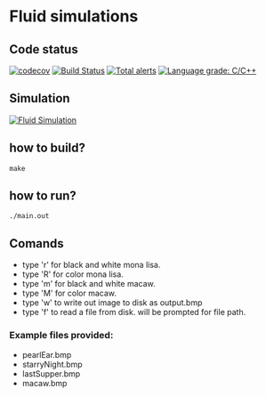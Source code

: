 # Fluid simulations

## Code status
[![codecov](https://codecov.io/gh/farzonl/animationp4/branch/master/graph/badge.svg)](https://codecov.io/gh/farzonl/animationp4)
[![Build Status](https://travis-ci.com/farzonl/animationp4.svg?branch=master)](https://travis-ci.com/farzonl/animationp4)
[![Total alerts](https://img.shields.io/lgtm/alerts/g/farzonl/animationp4.svg?logo=lgtm&logoWidth=18)](https://lgtm.com/projects/g/farzonl/animationp4/alerts/)
[![Language grade: C/C++](https://img.shields.io/lgtm/grade/cpp/g/farzonl/animationp4.svg?logo=lgtm&logoWidth=18)](https://lgtm.com/projects/g/farzonl/animationp4/context:cpp)

## Simulation
[![Fluid Simulation](https://raw.githubusercontent.com/farzonl/animationp4/master/simulation.gif)](https://youtu.be/3bB2xCmgU2w)

## how to build?
```
make
```

## how to run?
```
./main.out
```
## Comands
- type 'r' for black and white mona lisa.
- type 'R' for color mona lisa.
- type 'm' for black and white macaw.
- type 'M' for color macaw.
- type 'w' to write out image to disk as output.bmp
- type 'f' to read a file from disk. will be prompted for file path.

### Example files provided:
- pearlEar.bmp
- starryNight.bmp
- lastSupper.bmp
- macaw.bmp
